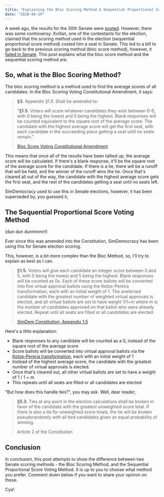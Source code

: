 ```yaml
---
title: "Explaining the Bloc Scoring Method & Sequential Proportional Score Voting Method"
date: "2020-04-19"
---
```


A week ago, the results for the 30th Senate were [posted](https://www.reddit.com/r/SimDemocracy/comments/g07h6t/results_of_the_30th_senate_election/). However, there was some controversy. Xvillan, one of the contestants for the election, claimed that the scoring method used in the election (sequential proportional score method) costed him a seat in Senate. This led to a bill to go back to the previous scoring method (bloc score method), however, it [failed in Senate](https://www.reddit.com/r/SimDemocracy/comments/g2nj4l/senate_vote_5_bills/). This post explains what the bloc score method and the sequential scoring method are.

## So, what is the Bloc Scoring Method?

The bloc scoring method is a method used to find the average scores of all candidates. In the Bloc Scoring Voting Constitutional Amendment, it says:

> **§3.** Appendix §1.5. Shall be amended to:
> 
> "**§1.5.** Voters will score whatever candidates they wish between 0–5, with 0 being the lowest and 5 being the highest. Blank responses will be counted equivalent to the square root of the average score. The candidate with the highest average score will get the first seat, with each candidate in the succeeding place getting a seat until no seats remain.”
> 
> [Bloc Score Voting Constitutional Amendment](https://docs.google.com/document/d/13cVcDyGXuymVKMir_UrEwW5_tePVnG3a2GV5UBBZCrk/)

This means that once all of the results have been tallied up, the average score will be calculated. If there's a blank response, it'll be the square root of the average score for the candidate. If there is a tie, there will be a runoff that will be held, and the winner of the runoff wins the tie. Once that's cleared all out of the way, the candidate with the highest average score gets the first seat, and the rest of the candidates getting a seat until no seats left.

SimDemocracy used to use this in Senate elections, however, it has been superseded by, you guessed it,

## The Sequential Proportional Score Voting Method

(dun dun dunnnnnn!)

Ever since this was amended into the Constitution, SimDemocracy has been using this for Senate election scoring.

This, however, is a bit more complex than the Bloc Method, so, I'll try to explain as best as I can.

> **§1.5.** Voters will give each candidate an integer score between 0 and 5, with 0 being the lowest and 5 being the highest. Blank responses will be counted as 0s. Each of these score ballots will be converted into five virtual approval ballots using the Kotze-Pereira transformation, each with an initial weight of 1. The unelected candidate with the greatest number of weighted virtual approvals is elected, and all virtual ballots are set to have weight 1/1+m where _m_ is the number of candidates approved on that ballot who were already elected. Repeat until all seats are filled or all candidates are elected.
> 
> [SimDem Constitution, Appendix 1.5](https://docs.google.com/document/d/1x3EwwglsRgnBRDhJOB8DcSZHG7ZLahG_enitXqqvDWA/edit#heading=h.jj8r0y1g96nf)

Here's a little explanation:

- Blank responses to any candidate will be counted as a 0, instead of the square root of the average score
- Score ballots will be converted into virtual approval ballots via the [Kotze-Pereria transformation](https://electowiki.org/wiki/Kotze-Pereira_transformation), each with an initial weight of 1
- Instead of the highest average score, the candidate with the greatest number of virtual approvals is elected.
- Once that's cleared out, all other virtual ballots are set to have a weight of 1 / 1 + m
- This repeats until all seats are filled or all candidates are elected

"But how does this handle ties?", you may ask. Well, dear reader,

> **§5.3.** Ties at any point in the election calculations shall be broken in favor of the candidate with the greatest unweighted score total. If there is also a tie for unweighted score totals, the tie will be broken pseudorandomly with all tied candidates given an equal probability of winning.
> 
> Article 2 of the Constitution

## Conclusion

In conclusion, this post attempts to show the difference between two Senate scoring methods - the Bloc Scoring Method, and the Sequential Proportional Score Voting Method. It is up to you to choose what method you prefer. Comment down below if you want to share your opinion on these.

Cya!
